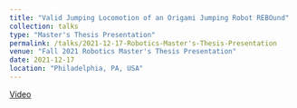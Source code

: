 ```yaml
---
title: "Valid Jumping Locomotion of an Origami Jumping Robot REBOund"
collection: talks
type: "Master's Thesis Presentation"
permalink: /talks/2021-12-17-Robotics-Master's-Thesis-Presentation
venue: "Fall 2021 Robotics Master's Thesis Presentation"
date: 2021-12-17
location: "Philadelphia, PA, USA"
---
```


[Video](https://www.grasp.upenn.edu/events/fall-2021-robotics-masters-thesis-presentations/)
